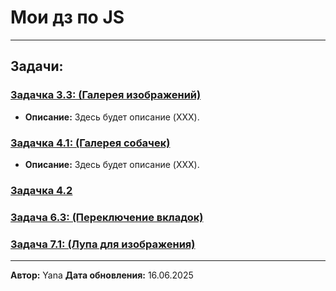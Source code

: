 
# Мои дз по JS

---

## Задачи:

### [Задачка 3.3: (Галерея изображений)](https://yanagttg.github.io/homeworksJS/3.3/)

* **Описание:** Здесь будет описание (XXX).

### [Задачка 4.1: (Галерея собачек)](https://yanagttg.github.io/homeworksJS/4.1/)

* **Описание:** Здесь будет описание (XXX).

### [Задачка 4.2](4.2/index.html)

### [Задача 6.3: (Переключение вкладок)](6.3/index.html)

### [Задача 7.1: (Лупа для изображения)](7.1/index.html)
---

**Автор:** Yana
**Дата обновления:** 16.06.2025 